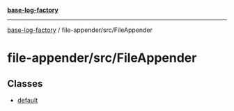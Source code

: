 [**base-log-factory**](../../../index.md)

***

[base-log-factory](../../../index.md) / file-appender/src/FileAppender

# file-appender/src/FileAppender

## Classes

- [default](classes/default.md)
